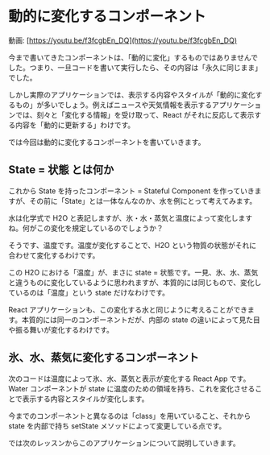 # 動的に変化するコンポーネント

動画: [https://youtu.be/f3fcgbEn_DQ](https://youtu.be/f3fcgbEn_DQ)

今まで書いてきたコンポーネントは、「動的に変化」するものではありませんでした。つまり、一旦コードを書いて実行したら、その内容は「永久に同じまま」でした。

しかし実際のアプリケーションでは、表示する内容やスタイルが「動的に変化するもの」が多いでしょう。例えばニュースや天気情報を表示するアプリケーションでは、刻々と「変化する情報」を受け取って、React がそれに反応して表示する内容を「動的に更新する」わけです。

では今回は動的に変化するコンポーネントを書いていきます。

## State = 状態 とは何か

これから State を持ったコンポーネント = Stateful Component を作っていきますが、その前に「State」とは一体なんなのか、水を例にとって考えてみます。

水は化学式で H2O と表記しますが、氷・水・蒸気と温度によって変化しますね。何がこの変化を規定しているのでしょうか？

そうです、温度です。温度が変化することで、H2O という物質の状態がそれに合わせて変化するわけです。

この H2O における「温度」が、まさに state = 状態です。一見、氷、水、蒸気と違うものに変化しているように思われますが、本質的には同じもので、変化しているのは「温度」という state だけなわけです。

React アプリケーションも、この変化する水と同じように考えることができます。本質的には同一のコンポーネントだが、内部の state の違いによって見た目や振る舞いが変化するわけです。

## 氷、水、蒸気に変化するコンポーネント

次のコードは温度によって氷、水、蒸気と表示が変化する React App です。Water コンポーネントが state に温度のための領域を持ち、これを変化させることで表示する内容とスタイルが変化します。

今までのコンポーネントと異なるのは「class」を用いていること、それから state を内部で持ち setState メソッドによって変更している点です。

では次のレッスンからこのアプリケーションについて説明していきます。

